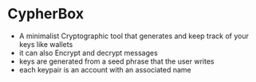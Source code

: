 # CypherBox

- A minimalist Cryptographic tool that generates and keep track of your keys like wallets
- it can also Encrypt and decrypt messages
- keys are generated from a seed phrase that the user writes
- each keypair is an account with an associated name
